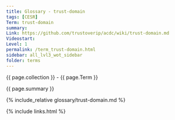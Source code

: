```yaml
---
title: Glossary - trust-domain
tags: [CESR]
Term: trust-domain
summary: 
Link: https://github.com/trustoverip/acdc/wiki/trust-domain.md
Videostart: 
Level: 1
permalink: /term_trust-domain.html
sidebar: all_lvl3_wot_sidebar
folder: terms
---
```


{{ page.collection }} - {{ page.Term }}

   {{ page.summary }}

{% include_relative glossary/trust-domain.md %}

 {% include links.html %} 
